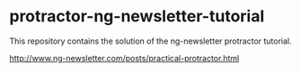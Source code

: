 # protractor-ng-newsletter-tutorial

This repository contains the solution of the ng-newsletter protractor tutorial.

http://www.ng-newsletter.com/posts/practical-protractor.html